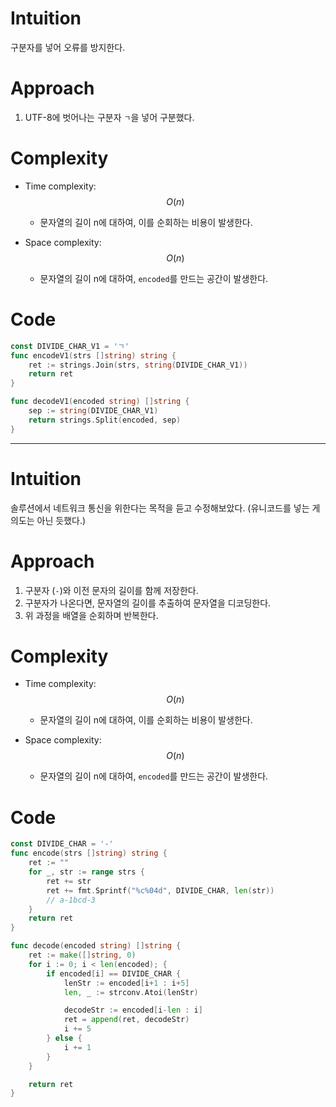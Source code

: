 # Intuition
구분자를 넣어 오류를 방지한다.
# Approach
<!-- Describe your approach to solving the problem. -->
1. UTF-8에 벗어나는 구분자 `ㄱ`을 넣어 구분했다.
# Complexity
- Time complexity: $$O(n)$$ 
  - 문자열의 길이 n에 대하여, 이를 순회하는 비용이 발생한다.

- Space complexity: $$O(n)$$
  - 문자열의 길이 n에 대하여, `encoded`를 만드는 공간이 발생한다.

# Code
```go
const DIVIDE_CHAR_V1 = 'ㄱ'
func encodeV1(strs []string) string {
	ret := strings.Join(strs, string(DIVIDE_CHAR_V1))
	return ret
}

func decodeV1(encoded string) []string {
	sep := string(DIVIDE_CHAR_V1)
	return strings.Split(encoded, sep)
}
```
- - -
# Intuition
솔루션에서 네트워크 통신을 위한다는 목적을 듣고 수정해보았다. (유니코드를 넣는 게 의도는 아닌 듯했다.)
# Approach
1. 구분자 (`-`)와 이전 문자의 길이를 함께 저장한다.
2. 구분자가 나온다면, 문자열의 길이를 추출하여 문자열을 디코딩한다.
3. 위 과정을 배열을 순회하며 반복한다.
# Complexity
- Time complexity: $$O(n)$$
  - 문자열의 길이 n에 대하여, 이를 순회하는 비용이 발생한다.

- Space complexity: $$O(n)$$
  - 문자열의 길이 n에 대하여, `encoded`를 만드는 공간이 발생한다.

# Code
```go
const DIVIDE_CHAR = '-'
func encode(strs []string) string {
	ret := ""
	for _, str := range strs {
		ret += str
		ret += fmt.Sprintf("%c%04d", DIVIDE_CHAR, len(str))
		// a-1bcd-3
	}
	return ret
}

func decode(encoded string) []string {
	ret := make([]string, 0)
	for i := 0; i < len(encoded); {
		if encoded[i] == DIVIDE_CHAR {
			lenStr := encoded[i+1 : i+5]
			len, _ := strconv.Atoi(lenStr)

			decodeStr := encoded[i-len : i]
			ret = append(ret, decodeStr)
			i += 5
		} else {
			i += 1
		}
	}

	return ret
}
```